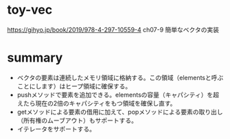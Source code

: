 # toy-vec

https://gihyo.jp/book/2019/978-4-297-10559-4
ch07-9 簡単なベクタの実装

# summary

- ベクタの要素は連続したメモリ領域に格納する。この領域（elementsと呼ぶことにします）はヒープ領域に確保する。
- pushメソッドで要素を追加できる。elementsの容量（キャパシティ）を超えたら現在の2倍のキャパシティをもつ領域を確保し直す。
- getメソッドによる要素の借用に加えて、popメソッドによる要素の取り出し（所有権のムーブアウト）もサポートする。
- イテレータをサポートする。